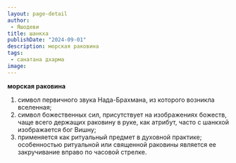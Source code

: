 ```yaml
---
layout: page-detail
author:
 - Яшодеви
title: шанкха
publishDate: "2024-09-01"
description: морская раковина
tags:
 - санатана дхарма
image: 
---
```


__морская раковина__
1) символ первичного звука Нада-Брахмана, из которого возникла вселенная;
2) символ божественных сил, присутствует на изображениях божеств, чаще всего держащих раковину в руке, как атрибут, часто с шанкхой изображается бог Вишну;
3) применяется как ритуальный предмет в духовной практике; особенностью ритуальной или священной раковины является ее закручивание вправо по часовой стрелке.

